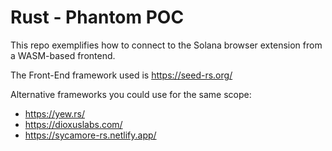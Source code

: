 # Rust - Phantom POC

This repo exemplifies how to connect to the Solana browser extension from a WASM-based frontend.

The Front-End framework used is https://seed-rs.org/

Alternative frameworks you could use for the same scope:
 * https://yew.rs/
 * https://dioxuslabs.com/
 * https://sycamore-rs.netlify.app/
